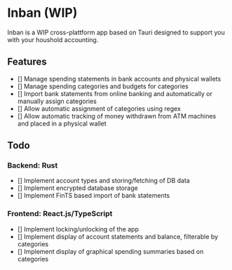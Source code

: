 # Inban (WIP)

Inban is a WIP cross-plattform app based on Tauri designed to support you with your houshold accounting.

## Features

- [] Manage spending statements in bank accounts and physical wallets
- [] Manage spending categories and budgets for categories
- [] Import bank statements from online banking and automatically or manually assign categories
- [] Allow automatic assignment of categories using regex
- [] Allow automatic tracking of money withdrawn from ATM machines and placed in a physical wallet

## Todo

### Backend: Rust

- [] Implement account types and storing/fetching of DB data
- [] Implement encrypted database storage
- [] Implement FinTS based import of bank statements

### Frontend: React.js/TypeScript

- [] Implement locking/unlocking of the app
- [] Implement display of account statements and balance, filterable by categories
- [] Implement display of graphical spending summaries based on categories
